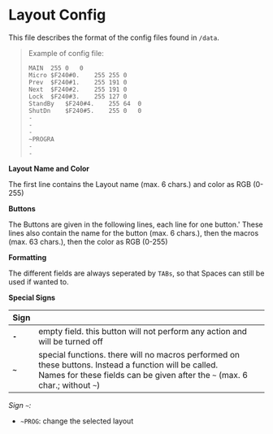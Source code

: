 # Layout Config

This file describes the format of the config files found in `/data`.

> Example of config file:
> ````
> MAIN	255	0	0
> Micro	$F240#0.	255	255	0
> Prev	$F240#1.	255	191	0
> Next	$F240#2.	255	191	0
> Lock	$F240#3.	255	127	0
> StandBy	$F240#4.	255	64	0
> ShutDn	$F240#5.	255	0	0
> -
> -
> -
> ~PROGRA
> -
> -
> ````

**Layout Name and Color**

The first line contains the Layout name (max. 6 chars.) and color as RGB (0-255)

**Buttons**

The Buttons are given in the following lines, each line for one button.'
These lines also contain the name for the button (max. 6 chars.), then the macros (max. 63 chars.), then the color as RGB (0-255)

**Formatting**

The different fields are always seperated by `TABs`, so that Spaces can still be used if wanted to.

**Special Signs**

| Sign    |                                                              |
| ------- | ------------------------------------------------------------ |
| **`-`** | empty field. this button will not perform any action and will be turned off |
| **`~`** | special functions. there will no macros performed on these buttons. Instead a function will be called.<br />Names for these fields can be given after the `~` (max. 6 char.; without  `~`) |

*Sign `~`:*

- `~PROG`: change the selected layout



